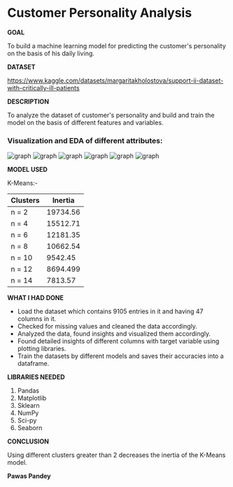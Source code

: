 <h1>Customer Personality Analysis</h1>

**GOAL**

To build a machine learning model for predicting the customer's personality on the basis of his daily living.

**DATASET**

https://www.kaggle.com/datasets/margaritakholostova/support-ii-dataset-with-critically-ill-patients

**DESCRIPTION**

To analyze the dataset of customer's personality and build and train the model on the basis of different features and variables.


### Visualization and EDA of different attributes:

<img alt="graph" src="./Images/histplot.png">

<img alt="graph" src="./Images/figure1.png">

<img alt="graph" src="./Images/figure.png">

<img alt="graph" src="./Images/expenses.png">

<img alt="graph" src="./Images/Images.png">

<img alt="graph" src="./Images/marital_status.png">


**MODEL USED**

K-Means:-  

| Clusters| Inertia   | 
|---------|-----------|
| n = 2   | 19734.56  |
| n = 4   | 15512.71  |
| n = 6   | 12181.35  |
| n = 8   | 10662.54  |
| n = 10  | 9542.45   |
| n = 12  | 8694.499  |
| n = 14  | 7813.57   |


**WHAT I HAD DONE**

* Load the dataset which contains 9105 entries in it and having 47 columns in it.
* Checked for missing values and cleaned the data accordingly.
* Analyzed the data, found insights and visualized them accordingly.
* Found detailed insights of different columns with target variable using plotting libraries.
* Train the datasets by different models and saves their accuracies into a dataframe.


**LIBRARIES NEEDED**

1. Pandas
2. Matplotlib
3. Sklearn
4. NumPy
5. Sci-py
6. Seaborn


**CONCLUSION**

Using different clusters greater than 2 decreases the inertia of the K-Means model.

**Pawas Pandey**

